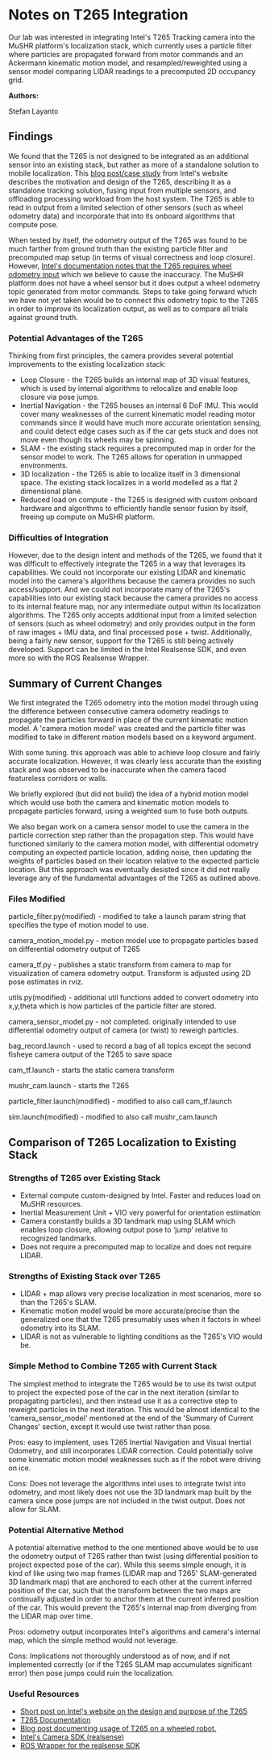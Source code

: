 # Notes on T265 Integration

Our lab was interested in integrating Intel's T265 Tracking camera into the MuSHR platform's localization stack, which currently uses a particle filter where particles are propagated forward from motor commands and an Ackermann kinematic motion model, and resampled/reweighted using a sensor model comparing LIDAR readings to a precomputed 2D occupancy grid.

**Authors:**

Stefan Layanto

## Findings

We found that the T265 is not designed to be integrated as an additional sensor into an existing stack, but rather as more of a standalone solution to mobile localization. This [blog post/case study](https://www.intelrealsense.com/visual-inertial-tracking-case-study/) from Intel's website describes the motivation and design of the T265, describing it as a standalone tracking solution, fusing input from multiple sensors, and offloading processing workload from the host system. The T265 is able to read in output from a limited selection of other sensors (such as wheel odometry data) and incorporate that into its onboard algorithms that compute pose.

When tested by itself, the odometry output of the T265 was found to be much farther from ground truth than the existing particle filter and precomputed map setup (in terms of visual correctness and loop closure). However, [Intel's documentation notes that the T265 requires wheel odometry input](https://github.com/IntelRealSense/realsense-ros#using-t265) which we believe to cause the inaccuracy. The MuSHR platform does not have a wheel sensor but it does output a wheel odometry topic generated from motor commands. Steps to take going forward which we have not yet taken would be to connect this odometry topic to the T265 in order to improve its localization output, as well as to compare all trials against ground truth.

### Potential Advantages of the T265

Thinking from first principles, the camera provides several potential improvements to the existing localization stack:
 - Loop Closure - the T265 builds an internal map of 3D visual features, which is used by internal algorithms to relocalize and enable loop closure via pose jumps.
 - Inertial Navigation - the T265 houses an internal 6 DoF IMU. This would cover many weaknesses of the current kinematic model reading motor commands since it would have much more accurate orientation sensing, and could detect edge cases such as if the car gets stuck and does not move even though its wheels may be spinning.
 - SLAM - the existing stack requires a precomputed map in order for the sensor model to work. The T265 allows for operation in unmapped environments.
 - 3D localization - the T265 is able to localize itself in 3 dimensional space. The existing stack localizes in a world modelled as a flat 2 dimensional plane.
 - Reduced load on compute - the T265 is designed with custom onboard hardware and algorithms to efficiently handle sensor fusion by itself, freeing up compute on MuSHR platform.

 ### Difficulties of Integration

However, due to the design intent and methods of the T265, we found that it was difficult to effectively integrate the T265 in a way that leverages its capabilities. We could not incorporate our existing LIDAR and kinematic model into the camera's algorithms because the camera provides no such access/support. And we could not incorporate many of the T265's capabilities into our existing stack because the camera provides no access to its internal feature map, nor any intermediate output within its localization algorithms. The T265 only accepts additional input from a limited selection of sensors (such as wheel odometry) and only provides output in the form of raw images + IMU data, and final processed pose + twist. Additionally, being a fairly new sensor, support for the T265 is still being actively developed. Support can be limited in the Intel Realsense SDK, and even more so with the ROS Realsense Wrapper.


## Summary of Current Changes

We first integrated the T265 odometry into the motion model through using the difference between consecutive camera odometry readings to propagate the particles forward in place of the current kinematic motion model. A 'camera motion model' was created and the particle filter was modified to take in different motion models based on a keyword argument.

With some tuning. this approach was able to achieve loop closure and fairly accurate localization. However, it was clearly less accurate than the existing stack and was observed to be inaccurate when the camera faced featureless corridors or walls.

We briefly explored (but did not build) the idea of a hybrid motion model which would use both the camera and kinematic motion models to propagate particles forward, using a weighted sum to fuse both outputs.

We also began work on a camera sensor model to use the camera in the particle correction step rather than the propagation step. This would have functioned similarly to the camera motion model, with differential odometry computing an expected particle location, adding noise, then updating the weights of particles based on their location relative to the expected particle location. But this approach was eventually desisted since it did not really leverage any of the fundamental advantages  of the T265 as outlined above.

### Files Modified

particle_filter.py(modified) - modified to take a launch param string that specifies the type of motion model to use.

camera_motion_model.py - motion model use to propagate particles based on differential odometry output of T265

camera_tf.py - publishes a static transform from camera to map for visualization of camera odometry output. Transform is adjusted using 2D pose estimates in rviz.

utils.py(modified) - additional util functions added to convert odometry into x,y,theta which is how particles of the particle filter are stored.

camera_sensor_model.py - not completed. originally intended to use differential odometry output of camera (or twist) to reweigh particles.

bag_record.launch - used to record a bag of all topics except the second fisheye camera output of the T265 to save space

cam_tf.launch - starts the static camera transform

mushr_cam.launch - starts the T265

particle_filter.launch(modified) - modified to also call cam_tf.launch

sim.launch(modified) - modified to also call mushr_cam.launch



## Comparison of T265 Localization to Existing Stack

### Strengths of T265 over Existing Stack

- External compute custom-designed by Intel. Faster and reduces load on MuSHR resources.
- Inertial Measurement Unit + VIO very powerful for orientation estimation
- Camera constantly builds a 3D landmark map using SLAM which enables loop closure, allowing output pose to ‘jump’ relative to recognized landmarks.
- Does not require a precomputed map to localize and does not require LIDAR.

### Strengths of Existing Stack over T265

- LIDAR + map allows very precise localization in most scenarios, more so than the T265's SLAM.
- Kinematic motion model would be more accurate/precise than the generalized one that the T265 presumably uses when it factors in wheel odometry into its SLAM.
- LIDAR is not as vulnerable to lighting conditions as the T265's VIO would be.

### Simple Method to Combine T265 with Current Stack

The simplest method to integrate the T265 would be to use its twist output to project the expected pose of the car in the next iteration (similar to propagating particles), and then instead use it as a corrective step to reweight particles in the next iteration. This would be almost identical to the 'camera_sensor_model' mentioned at the end of the 'Summary of Current Changes' section, except it would use twist rather than pose.

Pros: easy to implement, uses T265 Inertial Navigation and Visual Inertial Odometry, and still incorporates LIDAR correction. Could potentially solve some kinematic motion model weaknesses such as if the robot were driving on ice.

Cons: Does not leverage the algorithms intel uses to integrate twist into odometry, and most likely does not use the 3D landmark map built by the camera since pose jumps are not included in the twist output. Does not allow for SLAM.

### Potential Alternative Method

A potential alternative method to the one mentioned above would be to use the odometry output of T265 rather than twist (using differential position to project expected pose of the car). While this seems simple enough, it is kind of like using two map frames (LIDAR map and T265' SLAM-generated 3D landmark map) that are anchored to each other at the current inferred position of the car, such that the transform between the two maps are continually adjusted in order to anchor them at the current inferred position of the car. This would prevent the T265's internal map from diverging from the LIDAR map over time.

Pros: odometry output incorporates Intel's algorithms and camera's internal map, which the simple method would not leverage. 

Cons: Implications not thoroughly understood as of now, and if not implemented correctly (or if the T265 SLAM map accumulates significant error) then pose jumps could ruin the localization.

### Useful Resources
 - [Short post on Intel's website on the design and purpose of the T265](https://www.intelrealsense.com/visual-inertial-tracking-case-study/)
 - [T265 Documentation](https://github.com/IntelRealSense/realsense-ros)
 - [Blog post documenting usage of T265 on a wheeled robot.](https://msadowski.github.io/Realsense-T265-First-Impressions/)
 - [Intel's Camera SDK (realsense)](https://github.com/IntelRealSense/librealsense)
 - [ROS Wrapper for the realsense SDK](https://github.com/IntelRealSense/realsense-ros)
 